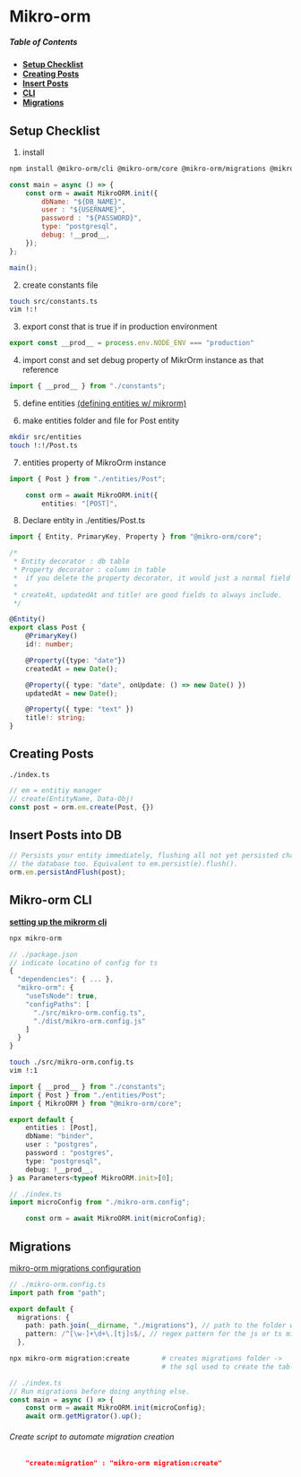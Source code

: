 
# Mikro-orm 

<a name="table-of-contents"/>

##### Table of Contents
- [**Setup Checklist**](#setup-checklist)
- [**Creating Posts**](#creating-posts)
- [**Insert Posts**](#insert-posts)
- [**CLI**](#cli)
- [**Migrations**](#migrations)


<a name="setup-checklist"/>

## Setup Checklist

1. install

```bash
npm install @mikro-orm/cli @mikro-orm/core @mikro-orm/migrations @mikro-orm/postgresql pg
```
```JavaScript
const main = async () => {
    const orm = await MikroORM.init({
        dbName: "${DB_NAME}",
        user : "${USERNAME}",
        password : "${PASSWORD}",
        type: "postgresql",
        debug: !__prod__,
    });
};

main();
```

2. create constants file

```bash
touch src/constants.ts
vim !:!
```

3. export const that is true if in production environment 

```typescript
export const __prod__ = process.env.NODE_ENV === "production"
```

4. import const and set debug property of MikrOrm instance as that reference  

```typescript
import { __prod__ } from "./constants";
```

5. define entities [(defining entities w/ mikrorm)](https://mikro-orm.io/docs/defining-entities)

6. make entities folder and file for Post entity

```bash
mkdir src/entities
touch !:!/Post.ts
```

7. entities property of MikroOrm instance


```typescript
import { Post } from "./entities/Post";

    const orm = await MikroORM.init({
        entities: "[POST]",
```

<a name="create-entity"/>

8. Declare entity in ./entities/Post.ts

```typescript
import { Entity, PrimaryKey, Property } from "@mikro-orm/core";

/*
 * Entity decorator : db table
 * Property decorator : column in table
 *  if you delete the property decorator, it would just a normal field in the object.
 * 
 * createAt, updatedAt and title! are good fields to always include. 
 */

@Entity()
export class Post {
    @PrimaryKey()
    id!: number;

    @Property({type: "date"})
    createdAt = new Date();

    @Property({ type: "date", onUpdate: () => new Date() })
    updatedAt = new Date();

    @Property({ type: "text" })
    title!: string;
}
```




<a name="creating-posts"/>

## Creating Posts

`./index.ts`

```typescript
// em = entitiy manager
// create(EntityName, Data-Obj)
const post = orm.em.create(Post, {})
```



<a name="insert-posts"/>


## Insert Posts into DB

```typescript
// Persists your entity immediately, flushing all not yet persisted changes to 
// the database too. Equivalent to em.persist(e).flush().
orm.em.persistAndFlush(post);
```


<a name="cli"/>


## Mikro-orm CLI



[**setting up the mikrorm cli**](https://mikro-orm.io/docs/installation/#setting-up-the-commandline-tool)

```bash
npx mikro-orm
```
```typescript
// ./package.json
// indicate locatino of config for ts
{
  "dependencies": { ... },
  "mikro-orm": {
    "useTsNode": true,
    "configPaths": [
      "./src/mikro-orm.config.ts",
      "./dist/mikro-orm.config.js"
    ]
  }
}
```

```bash
touch ./src/mikro-orm.config.ts
vim !:1
```

```typescript
import { __prod__ } from "./constants";
import { Post } from "./entities/Post";
import { MikroORM } from "@mikro-orm/core";

export default {
    entities : [Post],
    dbName: "binder",
    user : "postgres",
    password : "postgres",
    type: "postgresql",
    debug: !__prod__,        
} as Parameters<typeof MikroORM.init>[0];
```

```typescript
// ./index.ts
import microConfig from "./mikro-orm.config";

    const orm = await MikroORM.init(microConfig);
```


<a name="migrations"/>


## Migrations

[mikro-orm migrations configuration](https://mikro-orm.io/docs/migrations/#configuration)


```typescript
// ./mikro-orm.config.ts
import path from "path";

export default {
  migrations: {
    path: path.join(__dirname, "./migrations"), // path to the folder with migrations
    pattern: /^[\w-]+\d+\.[tj]s$/, // regex pattern for the js or ts migration files
  },
```

```bash
npx mikro-orm migration:create        # creates migrations folder -> 
                                      # the sql used to create the table is in that folder
```

```typescript
// ./index.ts
// Run migrations before doing anything else.
const main = async () => {
    const orm = await MikroORM.init(microConfig);
    await orm.getMigrator().up();
```

###### Create script to automate migration creation

```json
    "create:migration" : "mikro-orm migration:create"
```